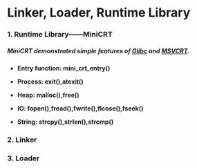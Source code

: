 # Linker, Loader, Runtime Library

### 1. Runtime Library——MiniCRT

##### MiniCRT demonstrated simple features of [Glibc](https://www.gnu.org/software/libc/) and [MSVCRT](http://www.mingw.org/category/wiki/msvc). 

* **Entry function:	mini_crt_entry()**

* **Process:	exit(),atexit()**
* **Heap:	malloc(),free()**
* **IO:	fopen(),fread(),fwrite(),flcose(),fseek()**
* **String:	strcpy(),strlen(),strcmp()**



### 2. Linker







### 3. Loader



